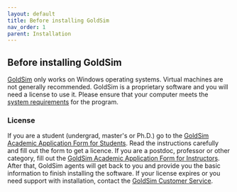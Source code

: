 ```yaml
---
layout: default
title: Before installing GoldSim
nav_order: 1
parent: Installation
---
```


## Before installing GoldSim

[GoldSim](https://www.goldsim.com/)  only works on Windows operating systems. Virtual machines are not generally recommended. GoldSim is a proprietary software and you will need a license to use it.
Please ensure that your computer meets the [system requirements](https://media.goldsim.com/Documents/Software/RelNotes.htm) for the program.

### License
If you are a student (undergrad, master's or Ph.D.) go to the [GoldSim Academic Application Form for Students](https://www.goldsim.com/Forms/StudentAcademic/). Read the instructions carefully and fill 
out the form to get a licence. If you are a postdoc, professor or other category, fill out the [GoldSim Academic Application Form for Instructors](https://www.goldsim.com/Forms/InstructorAcademic/). After that, 
GoldSim agents will get back to you and provide you the basic information to finish installing the software. If your license expires or you need support with installation, contact the 
[GoldSim Customer Service](https://www.goldsim.com/Web/Customers/Support/).